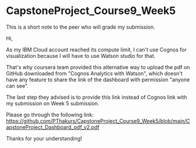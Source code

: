 # CapstoneProject_Course9_Week5

This is a short note to the peer who will grade my submission.

Hi,

As my IBM Cloud account reached its compute limit, I can't use Cognos for visualization because I will have to use Watson studio for that. 

That's why coursera team provided this alternative way to upload the pdf on GitHub downloaded from "Cognos Analytics with Watson", which doesn't have any feature to share the link of the dashboard with permission "anyone can see".

The last step they advised is to provide this link instead of Cognos link with my submission on Week 5 submission.

Please go through the following link:
https://github.com/PThakurs/CapstoneProject_Course9_Week5/blob/main/CapstoneProject_Dashboard_pdf_v2.pdf

Thanks for your understanding!

